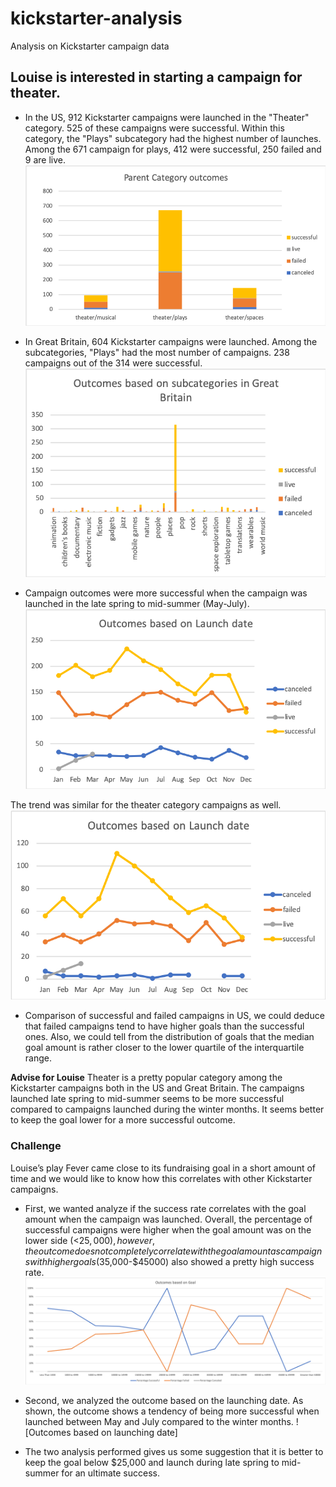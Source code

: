 # kickstarter-analysis
Analysis on Kickstarter campaign data

## Louise is interested in starting a campaign for theater.

- In the US, 912 Kickstarter campaigns were launched in the "Theater" category. 525 of these campaigns were successful. Within this category, the "Plays" subcategory had the highest number of launches. Among the 671 campaign for plays, 412 were successful, 250 failed and 9 are live. 
![Category outcomes](https://github.com/munjih/kickstarter-analysis/blob/master/Parent%20Category%20Outcomes%20chart.png)

- In Great Britain, 604 Kickstarter campaigns were launched. Among the subcategories, "Plays" had the most number of campaigns. 238 campaigns out of the 314 were successful. 
![Subcategory outcomes GB](https://github.com/munjih/kickstarter-analysis/blob/master/Subcategory%20outcomes_GB.png)

- Campaign outcomes were more successful when the campaign was launched in the late spring to mid-summer (May-July).
![Launch date analysis](https://github.com/munjih/kickstarter-analysis/blob/master/Outcomes%20based%20on%20launch%20date.png)

The trend was similar for the theater category campaigns as well.
![Launch date category analysis](https://github.com/munjih/kickstarter-analysis/blob/master/Subcategory%20outcomes%20based%20on%20launch%20date.png)

- Comparison of successful and failed campaigns in US, we could deduce that failed campaigns tend to have higher goals than the successful ones. Also, we could tell from the distribution of goals that the median goal amount is rather closer to the lower quartile of the interquartile range. 

**Advise for Louise**
Theater is a pretty popular category among the Kickstarter campaigns both in the US and Great Britain. The campaigns launched late spring to mid-summer seems to be more successful compared to campaigns launched during the winter months. It seems better to keep the goal lower for a more successful outcome. 

### Challenge
Louise’s play Fever came close to its fundraising goal in a short amount of time and we would like to know how this correlates with other Kickstarter campaigns. 

- First, we wanted analyze if the success rate correlates with the goal amount when the campaign was launched. Overall, the percentage of successful campaigns were higher when the goal amount was on the lower side (<$25,000), however, the outcome does not completely correlate with the goal amount as campaigns with higher goals ($35,000-$45000) also showed a pretty high success rate. 
![Outcomes based on goal](https://github.com/munjih/kickstarter-analysis/blob/master/Outcomes%20based%20on%20Goal.png)

- Second, we analyzed the outcome based on the launching date. As shown, the outcome shows a tendency of being more successful when launched between May and July compared to the winter months. 
![Outcomes based on launching date]

- The two analysis performed gives us some suggestion that it is better to keep the goal below $25,000 and launch during late spring to mid-summer for an ultimate success. 
